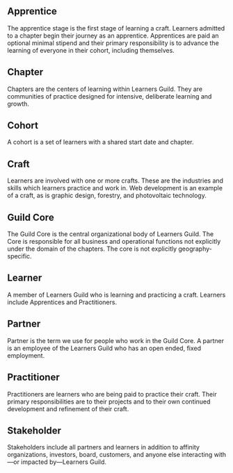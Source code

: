 ## Apprentice
The apprentice stage is the first stage of learning a craft. Learners admitted to a chapter begin their journey as an apprentice. Apprentices are paid an optional minimal stipend and their primary responsibility is to advance the learning of everyone in their cohort, including themselves.

## Chapter
Chapters are the centers of learning within Learners Guild. They are communities of practice designed for intensive, deliberate learning and growth.

## Cohort
A cohort is a set of learners with a shared start date and chapter.

## Craft
Learners are involved with one or more crafts. These are the industries and skills which learners practice and work in. Web development is an example of a craft, as is graphic design, forestry, and photovoltaic technology.

## Guild Core
The Guild Core is the central organizational body of Learners Guild. The Core is responsible for all business and operational functions not explicitly under the domain of the chapters. The core is not explicitly geography-specific.

## Learner
A member of Learners Guild who is learning and practicing a craft. Learners include Apprentices and Practitioners.

## Partner
Partner is the term we use for people who work in the Guild Core. A partner is an employee of the Learners Guild who has an open ended, fixed employment.

## Practitioner
Practitioners are learners who are being paid to practice their craft. Their primary responsibilities are to their projects and to their own continued development and refinement of their craft.

## Stakeholder
Stakeholders include all partners and learners in addition to affinity organizations, investors, board, customers, and anyone else interacting with—or impacted by—Learners Guild.
